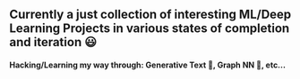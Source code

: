## Currently a just collection of interesting ML/Deep Learning Projects in various states of completion and iteration 😃
#### Hacking/Learning my way through: Generative Text 📝, Graph NN 🦒, etc...

<!--
**synsypa/synsypa** is a ✨ _special_ ✨ repository because its `README.md` (this file) appears on your GitHub profile.

Here are some ideas to get you started:

- 🔭 I’m currently working on ...
- 🌱 I’m currently learning ...
- 👯 I’m looking to collaborate on ...
- 🤔 I’m looking for help with ...
- 💬 Ask me about ...
- 📫 How to reach me: ...
- 😄 Pronouns: ...
- ⚡ Fun fact: ...
-->
